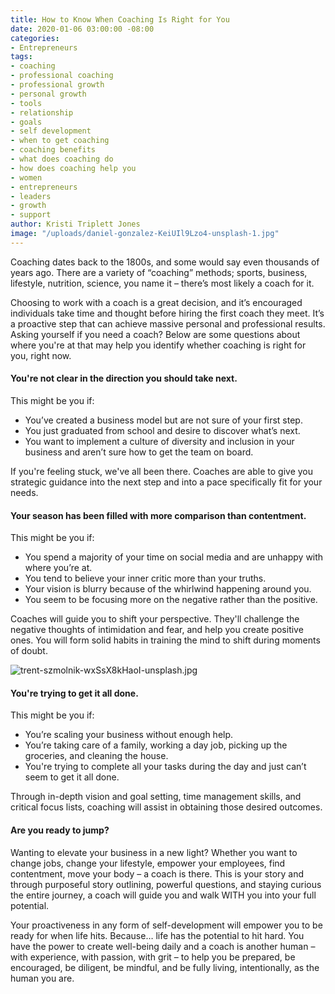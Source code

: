 ```yaml
---
title: How to Know When Coaching Is Right for You
date: 2020-01-06 03:00:00 -08:00
categories:
- Entrepreneurs
tags:
- coaching
- professional coaching
- professional growth
- personal growth
- tools
- relationship
- goals
- self development
- when to get coaching
- coaching benefits
- what does coaching do
- how does coaching help you
- women
- entrepreneurs
- leaders
- growth
- support
author: Kristi Triplett Jones
image: "/uploads/daniel-gonzalez-KeiUIl9Lzo4-unsplash-1.jpg"
---
```


Coaching dates back to the 1800s, and some would say even thousands of years ago. There are a variety of “coaching” methods; sports, business, lifestyle, nutrition, science, you name it – there’s most likely a coach for it.
 
Choosing to work with a coach is a great decision, and it’s encouraged individuals take time and thought before hiring the first coach they meet. It’s a proactive step that can achieve massive personal and professional results. Asking yourself if you need a coach? Below are some questions about where you're at that may help you identify whether coaching is right for you, right now.
 
#### You're not clear in the direction you should take next.

This might be you if:
- You’ve created a business model but are not sure of your first step.
- You just graduated from school and desire to discover what’s next.
- You want to implement a culture of diversity and inclusion in your business and aren’t sure how to get the team on board.    

If you're feeling stuck, we've all been there. Coaches are able to give you strategic guidance into the next step and into a pace specifically fit for your needs.
 
#### Your season has been filled with more comparison than contentment.

This might be you if:
- You spend a majority of your time on social media and are unhappy with where you’re at. 
- You tend to believe your inner critic more than your truths.
- Your vision is blurry because of the whirlwind happening around you.
- You seem to be focusing more on the negative rather than the positive.  

Coaches will guide you to shift your perspective. They'll challenge the negative thoughts of intimidation and fear, and help you create positive ones. You will form solid habits in training the mind to shift during moments of doubt.

![trent-szmolnik-wxSsX8kHaoI-unsplash.jpg](/uploads/trent-szmolnik-wxSsX8kHaoI-unsplash.jpg)
 
#### You're trying to get it all done.

This might be you if:
- You’re scaling your business without enough help.
- You’re taking care of a family, working a day job, picking up the groceries, and cleaning the house.
- You're trying to complete all your tasks during the day and just can’t seem to get it all done. 

Through in-depth vision and goal setting, time management skills, and critical focus lists, coaching will assist in obtaining those desired outcomes.

#### Are you ready to jump?

Wanting to elevate your business in a new light? Whether you want to change jobs, change your lifestyle, empower your employees, find contentment, move your body – a coach is there. This is your story and through purposeful story outlining, powerful questions, and staying curious the entire journey, a coach will guide you and walk WITH you into your full potential.
 
Your proactiveness in any form of self-development will empower you to be ready for when life hits. Because… life has the potential to hit hard. You have the power to create well-being daily and a coach is another human – with experience, with passion, with grit – to help you be prepared, be encouraged, be diligent, be mindful, and be fully living, intentionally, as the human you are.